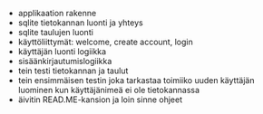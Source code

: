 - applikaation rakenne
- sqlite tietokannan luonti ja yhteys
- sqlite taulujen luonti
- käyttöliittymät: welcome, create account, login
- käyttäjän luonti logiikka
- sisäänkirjautumislogiikka
- tein testi tietokannan ja taulut
- tein ensimmäisen testin joka tarkastaa toimiiko uuden käyttäjän luominen kun käyttäjänimeä ei ole tietokannassa
- äivitin READ.ME-kansion ja loin sinne ohjeet

